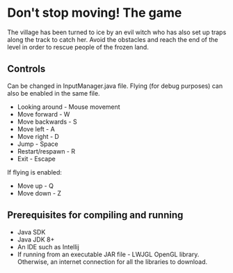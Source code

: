 # Don't stop moving! The game

The village has been turned to ice by an evil witch who has also set up traps along the track to catch her. Avoid the obstacles and reach the end of the level in order to rescue people of the frozen land.

## Controls

Can be changed in InputManager.java file. Flying (for debug purposes) can also be enabled in the same file.

* Looking around - Mouse movement
* Move forward - W
* Move backwards - S
* Move left - A
* Move right - D
* Jump - Space
* Restart/respawn - R
* Exit - Escape

If flying is enabled:
* Move up - Q
* Move down - Z

## Prerequisites for compiling and running

* Java SDK
* Java JDK 8+
* An IDE such as Intellij
* If running from an executable JAR file - LWJGL OpenGL library. Otherwise, an internet connection for all the libraries to download.
